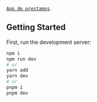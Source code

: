 [`App de prestamos`](https://app-prestamos-nextjs.vercel.app/sign-in).

## Getting Started

First, run the development server:

```bash
npm i
npm run dev
# or
yarn add
yarn dev
# or
pnpm i
pnpm dev
```

